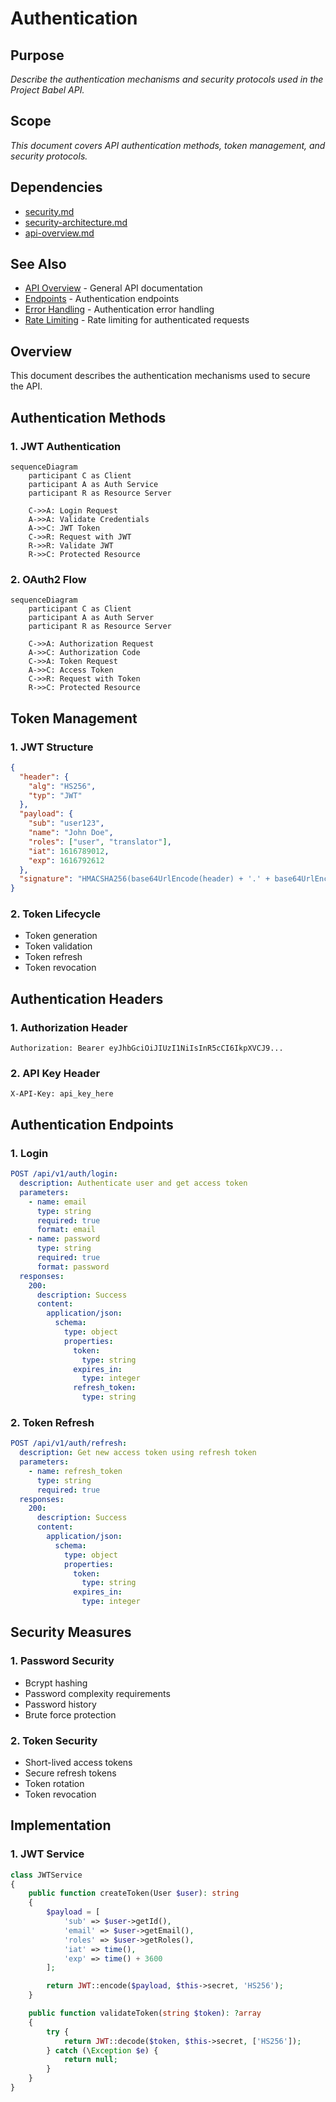 # Authentication

## Purpose
_Describe the authentication mechanisms and security protocols used in the Project Babel API._

## Scope
_This document covers API authentication methods, token management, and security protocols._

## Dependencies
- [security.md](../development/security.md)
- [security-architecture.md](../architecture/security-architecture.md)
- [api-overview.md](api-overview.md)

## See Also
- [API Overview](api-overview.md) - General API documentation
- [Endpoints](endpoints.md) - Authentication endpoints
- [Error Handling](error-handling.md) - Authentication error handling
- [Rate Limiting](rate-limiting.md) - Rate limiting for authenticated requests

## Overview

This document describes the authentication mechanisms used to secure the API.

## Authentication Methods

### 1. JWT Authentication
```mermaid
sequenceDiagram
    participant C as Client
    participant A as Auth Service
    participant R as Resource Server
    
    C->>A: Login Request
    A->>A: Validate Credentials
    A->>C: JWT Token
    C->>R: Request with JWT
    R->>R: Validate JWT
    R->>C: Protected Resource
```

### 2. OAuth2 Flow
```mermaid
sequenceDiagram
    participant C as Client
    participant A as Auth Server
    participant R as Resource Server
    
    C->>A: Authorization Request
    A->>C: Authorization Code
    C->>A: Token Request
    A->>C: Access Token
    C->>R: Request with Token
    R->>C: Protected Resource
```

## Token Management

### 1. JWT Structure
```json
{
  "header": {
    "alg": "HS256",
    "typ": "JWT"
  },
  "payload": {
    "sub": "user123",
    "name": "John Doe",
    "roles": ["user", "translator"],
    "iat": 1616789012,
    "exp": 1616792612
  },
  "signature": "HMACSHA256(base64UrlEncode(header) + '.' + base64UrlEncode(payload), secret)"
}
```

### 2. Token Lifecycle
- Token generation
- Token validation
- Token refresh
- Token revocation

## Authentication Headers

### 1. Authorization Header
```
Authorization: Bearer eyJhbGciOiJIUzI1NiIsInR5cCI6IkpXVCJ9...
```

### 2. API Key Header
```
X-API-Key: api_key_here
```

## Authentication Endpoints

### 1. Login
```yaml
POST /api/v1/auth/login:
  description: Authenticate user and get access token
  parameters:
    - name: email
      type: string
      required: true
      format: email
    - name: password
      type: string
      required: true
      format: password
  responses:
    200:
      description: Success
      content:
        application/json:
          schema:
            type: object
            properties:
              token:
                type: string
              expires_in:
                type: integer
              refresh_token:
                type: string
```

### 2. Token Refresh
```yaml
POST /api/v1/auth/refresh:
  description: Get new access token using refresh token
  parameters:
    - name: refresh_token
      type: string
      required: true
  responses:
    200:
      description: Success
      content:
        application/json:
          schema:
            type: object
            properties:
              token:
                type: string
              expires_in:
                type: integer
```

## Security Measures

### 1. Password Security
- Bcrypt hashing
- Password complexity requirements
- Password history
- Brute force protection

### 2. Token Security
- Short-lived access tokens
- Secure refresh tokens
- Token rotation
- Token revocation

## Implementation

### 1. JWT Service
```php
class JWTService
{
    public function createToken(User $user): string
    {
        $payload = [
            'sub' => $user->getId(),
            'email' => $user->getEmail(),
            'roles' => $user->getRoles(),
            'iat' => time(),
            'exp' => time() + 3600
        ];

        return JWT::encode($payload, $this->secret, 'HS256');
    }

    public function validateToken(string $token): ?array
    {
        try {
            return JWT::decode($token, $this->secret, ['HS256']);
        } catch (\Exception $e) {
            return null;
        }
    }
}
```